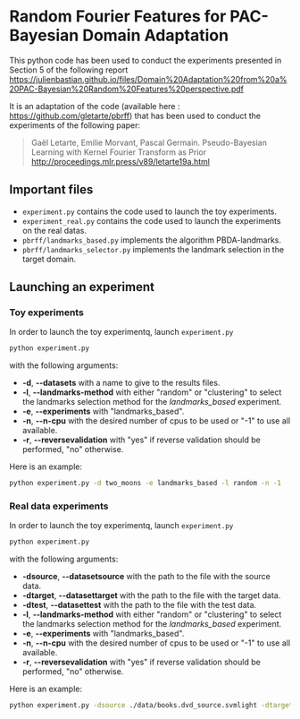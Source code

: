 # Random Fourier Features for PAC-Bayesian Domain Adaptation
This python code has been used to conduct the experiments
presented in Section 5 of the following report https://julienbastian.github.io/files/Domain%20Adaptation%20from%20a%20PAC-Bayesian%20Random%20Features%20perspective.pdf

It is an adaptation of the code (available here : https://github.com/gletarte/pbrff) that has been used to conduct the experiments
of the following paper:

> Gaël Letarte, Emilie Morvant, Pascal Germain.
> Pseudo-Bayesian Learning with Kernel Fourier Transform as Prior
http://proceedings.mlr.press/v89/letarte19a.html


## Important files
* ``experiment.py`` contains the code used to launch the toy experiments.
* ``experiment_real.py`` contains the code used to launch the experiments on the real datas.
* ``pbrff/landmarks_based.py`` implements the algorithm PBDA-landmarks.
* ``pbrff/landmarks_selector.py`` implements the landmark selection in the target domain.

## Launching an experiment
### Toy experiments
In order to launch the toy experimentq, launch ``experiment.py`` 
```zsh
python experiment.py
```
with the following arguments:
* **-d**, **--datasets** with a name to give to the results files.
* **-l**, **--landmarks-method** with either "random" or "clustering" to select the landmarks selection method for the _landmarks_based_ experiment.
* **-e**, **--experiments** with "landmarks_based".
* **-n**, **--n-cpu** with the desired number of cpus to be used or "-1" to use all available.
* **-r**, **--reversevalidation** with "yes" if reverse validation should be performed, "no" otherwise.

Here is an example:
```zsh
python experiment.py -d two_moons -e landmarks_based -l random -n -1
```

### Real data experiments
In order to launch the toy experimentq, launch ``experiment.py`` 
```zsh
python experiment.py
```
with the following arguments:
* **-dsource**, **--datasetsource** with the path to the file with the source data.
* **-dtarget**, **--datasettarget** with the path to the file with the target data.
* **-dtest**, **--datasettest** with the path to the file with the test data.
* **-l**, **--landmarks-method** with either "random" or "clustering" to select the landmarks selection method for the _landmarks_based_ experiment.
* **-e**, **--experiments** with "landmarks_based".
* **-n**, **--n-cpu** with the desired number of cpus to be used or "-1" to use all available.
* **-r**, **--reversevalidation** with "yes" if reverse validation should be performed, "no" otherwise.

Here is an example:
```zsh
python experiment.py -dsource ./data/books.dvd_source.svmlight -dtarget ./data/books.dvd_target.svmlight -dtest ./data/books.test.svmlight -e landmarks_based -l random -n -1
```
